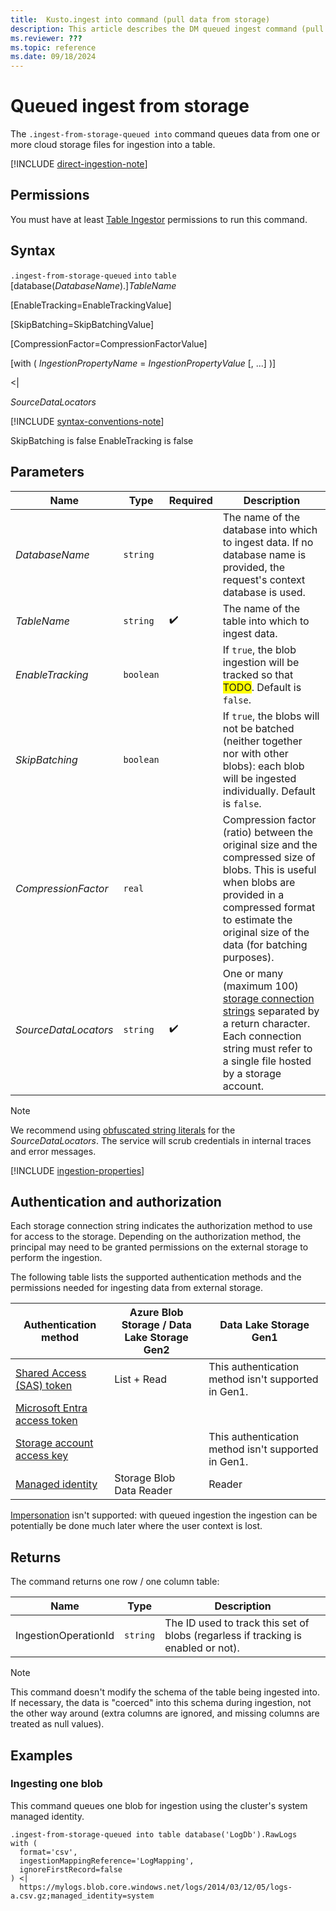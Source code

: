 ```yaml
---
title:  Kusto.ingest into command (pull data from storage)
description: This article describes the DM queued ingest command (pull data from storage) in Azure Data Explorer.
ms.reviewer: ???
ms.topic: reference
ms.date: 09/18/2024
---
```

# Queued ingest from storage

The `.ingest-from-storage-queued into` command queues data from one or more cloud storage files for ingestion into a table.

[!INCLUDE [direct-ingestion-note](../../../includes/direct-ingestion-note.md)]

## Permissions

You must have at least [Table Ingestor](../access-control/role-based-access-control.md) permissions to run this command.

## Syntax

`.ingest-from-storage-queued` `into` `table` [database(*DatabaseName*).]*TableName*

[EnableTracking=EnableTrackingValue]

[SkipBatching=SkipBatchingValue]

[CompressionFactor=CompressionFactorValue]

[with ( *IngestionPropertyName* = *IngestionPropertyValue* [, ...] )]

<|

*SourceDataLocators*

[!INCLUDE [syntax-conventions-note](../../../includes/syntax-conventions-note.md)]

SkipBatching is false
EnableTracking is false

## Parameters

|Name|Type|Required|Description|
|--|--|--|--|
|*DatabaseName*| `string` | |The name of the database into which to ingest data.  If no database name is provided, the request's context database is used.|
|*TableName*| `string` | :heavy_check_mark:|The name of the table into which to ingest data.|
|*EnableTracking*| `boolean` | | If `true`, the blob ingestion will be tracked so that <span style="background:yellow">TODO</span>. Default is `false`.  |
|*SkipBatching*| `boolean` | | If `true`, the blobs will not be batched (neither together nor with other blobs):  each blob will be ingested individually. Default is `false`.  |
|*CompressionFactor*| `real` | |Compression factor (ratio) between the original size and the compressed size of blobs.  This is useful when blobs are provided in a compressed format to estimate the original size of the data (for batching purposes). |
|*SourceDataLocators*| `string` | :heavy_check_mark:|One or many (maximum 100) [storage connection strings](../../api/connection-strings/storage-connection-strings.md) separated by a return character.  Each connection string must refer to a single file hosted by a storage account.|

> [!NOTE]
> We recommend using [obfuscated string literals](../../query/scalar-data-types/string.md#obfuscated-string-literals) for the *SourceDataLocators*. The service will scrub credentials in internal traces and error messages.

[!INCLUDE [ingestion-properties](../../../includes/ingestion-properties.md)]

## Authentication and authorization

Each storage connection string indicates the authorization method to use for access to the storage. Depending on the authorization method, the principal may need to be granted permissions on the external storage to perform the ingestion.

The following table lists the supported authentication methods and the permissions needed for ingesting data from external storage.

|Authentication method|Azure Blob Storage / Data Lake Storage Gen2|Data Lake Storage Gen1|
|--|--|--|
|[Shared Access (SAS) token](../../api/connection-strings/storage-authentication-methods.md#shared-access-sas-token)|List + Read|This authentication method isn't supported in Gen1.|
|[Microsoft Entra access token](../../api/connection-strings/storage-authentication-methods.md#azure-ad-access-token)||
|[Storage account access key](../../api/connection-strings/storage-authentication-methods.md#storage-account-access-key)||This authentication method isn't supported in Gen1.|
|[Managed identity](../../api/connection-strings/storage-authentication-methods.md#managed-identity)|Storage Blob Data Reader|Reader|

[Impersonation](../../api/connection-strings/storage-authentication-methods.md#impersonation) isn't supported:  with queued ingestion the ingestion can be potentially be done much later where the user context is lost.

## Returns

The command returns one row / one column table:

|Name       |Type      |Description                                                                |
|-----------|----------|---------------------------------------------------------------------------|
|IngestionOperationId |`string`    |The ID used to track this set of blobs (regarless if tracking is enabled or not).

>[!NOTE]
> This command doesn't modify the schema of the table being ingested into. If necessary, the data is "coerced" into this schema during ingestion, not the other way around (extra columns are ignored, and missing columns are treated as null values).

## Examples

### Ingesting one blob

This command queues one blob for ingestion using the cluster's system managed identity.

```kusto
.ingest-from-storage-queued into table database('LogDb').RawLogs
with (
  format='csv',
  ingestionMappingReference='LogMapping',
  ignoreFirstRecord=false  
) <|
  https://mylogs.blob.core.windows.net/logs/2014/03/12/05/logs-a.csv.gz;managed_identity=system
```

